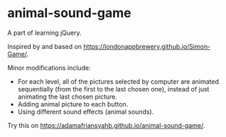 # animal-sound-game

A part of learning jQuery. 

Inspired by and based on https://londonappbrewery.github.io/Simon-Game/.

Minor modifications include: 
- For each level, all of the pictures selected by computer are animated sequentially (from the first to the last chosen one), instead of just animating the last chosen picture.
- Adding animal picture to each button.
- Using different sound effects (animal sounds). 

Try this on https://adamafriansyahb.github.io/animal-sound-game/.
